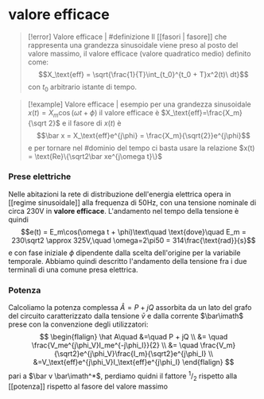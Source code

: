 # valore efficace
>[!error] Valore efficace | #definizione
Il [[fasori | fasore]] che rappresenta una grandezza sinusoidale viene preso al posto del valore massimo, il valore efficace (valore quadratico medio) definito come:
$$X_\text{eff} = \sqrt{\frac{1}{T}\int_{t_0}^{t_0 + T}x^2(t)\ dt}$$
>con $t_0$ arbitrario istante di tempo. 

>[!example] Valore efficace | esempio
>per una grandezza sinusoidale $x(t) = X_m\cos(\omega t+\phi)$ il valore efficace è $X_\text{eff}=\frac{X_m}{\sqrt 2}$ e il fasore di $x(t)$ è
>$$\bar x = X_\text{eff}e^{j\phi} = \frac{X_m}{\sqrt{2}}e^{j\phi}$$
>e per tornare nel #dominio del tempo ci basta usare la relazione $x(t) = \text{Re}\{\sqrt2\bar xe^{j\omega t}\}$

### Prese elettriche

Nelle abitazioni la rete di distribuzione dell'energia elettrica opera in [[regime sinusoidale]] alla frequenza di $50\text{Hz}$, con una tensione nominale di circa $230 \text{V}$ in **valore efficace**. L'andamento nel tempo della tensione è quindi $$e(t) = E_m\cos(\omega t + \phi)\text\quad \text{dove}\quad E_m = 230\sqrt2 \approx 325V,\quad \omega=2\pi50 = 314\frac{\text{rad}}{s}$$ e con fase iniziale $\phi$ dipendente dalla scelta dell'origine per la variabile temporale. Abbiamo quindi descritto l'andamento della tensione fra i due terminali di una comune presa elettrica.

### Potenza
Calcoliamo la potenza complessa $\hat A = P + jQ$ assorbita da un lato del grafo del circuito caratterizzato dalla tensione $\bar v$ e dalla corrente $\bar\imath$ prese con la convenzione degli utilizzatori:
$$
\begin{flalign}
\hat A\quad &=\quad P + jQ \\
&= \quad \frac{V_me^{j\phi_V}I_me^{-j\phi_I}}{2} \\
&= \quad \frac{V_m}{\sqrt2}e^{j\phi_V}\frac{I_m}{\sqrt2}e^{j\phi_I} \\
&=V_\text{eff}e^{j\phi_V}I_\text{eff}e^{j\phi_I}
\end{flalign}
$$
pari a $\bar v \bar\imath^*$, perdiamo quidni il fattore $^1/_2$ rispetto alla [[potenza]] rispetto al fasore del valore massimo